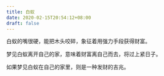 ```yaml
---
title: 白蚁
date: 2020-02-15T20:54:12+08:00
draft: false
---
```


白蚁的嘴很硬，能把木头咬碎，象征着用强力手段获得财富。



梦见白蚁离开自己的家，意味着财富离自己而去，将过上紧日子。

如果梦见白蚁在自己的家里，则是一种发财的吉兆。

